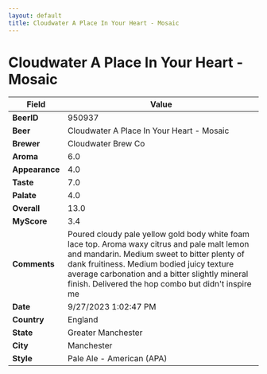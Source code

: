 ```yaml
---
layout: default
title: Cloudwater A Place In Your Heart - Mosaic
---
```


# Cloudwater A Place In Your Heart - Mosaic

| Field         | Value     |
|---------------|-----------|
| **BeerID** | 950937 |
| **Beer** | Cloudwater A Place In Your Heart - Mosaic |
| **Brewer** | Cloudwater Brew Co |
| **Aroma** | 6.0 |
| **Appearance** | 4.0 |
| **Taste** | 7.0 |
| **Palate** | 4.0 |
| **Overall** | 13.0 |
| **MyScore** | 3.4 |
| **Comments** | Poured cloudy pale yellow gold body white foam lace top. Aroma waxy citrus and pale malt lemon and mandarin.  Medium sweet to bitter plenty of dank fruitiness. Medium bodied juicy texture average carbonation and a bitter slightly mineral finish. Delivered the hop combo but didn't inspire me  |
| **Date** | 9/27/2023 1:02:47 PM |
| **Country** | England |
| **State** | Greater Manchester |
| **City** | Manchester |
| **Style** | Pale Ale - American (APA) |

